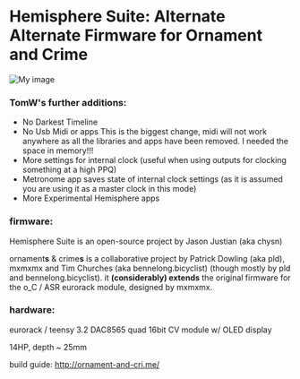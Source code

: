 Hemisphere Suite: Alternate Alternate Firmware for Ornament and Crime
===

![My image](https://farm1.staticflickr.com/676/20090774694_b56e557693_b.jpg)

### TomW's further additions:

* No Darkest Timeline
* No Usb Midi or apps 
    This is the biggest change, midi will not work anywhere as all the libraries and apps have been removed. I needed the space in memory!!!
* More settings for internal clock (useful when using outputs for clocking something at a high PPQ)
* Metronome app saves state of internal clock settings (as it is assumed you are using it as a master clock in this mode)
* More Experimental Hemisphere apps

### firmware:

Hemisphere Suite is an open-source project by Jason Justian (aka chysn)

ornament**s** & crime**s** is a collaborative project by Patrick Dowling (aka pld), mxmxmx and Tim Churches (aka bennelong.bicyclist) (though mostly by pld and bennelong.bicyclist). it **(considerably) extends** the original firmware for the o_C / ASR eurorack module, designed by mxmxmx.

### hardware:

eurorack / teensy 3.2 DAC8565 quad 16bit CV module w/ OLED display

14HP, depth ~ 25mm

build guide: http://ornament-and-cri.me/

